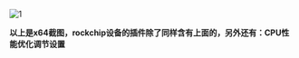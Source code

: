 ![1](https://user-images.githubusercontent.com/73426989/163668296-fb671343-2fcc-48f1-8f4b-41cdca1cfa4e.png)         

**以上是x64截图，rockchip设备的插件除了同样含有上面的，另外还有：CPU性能优化调节设置**
